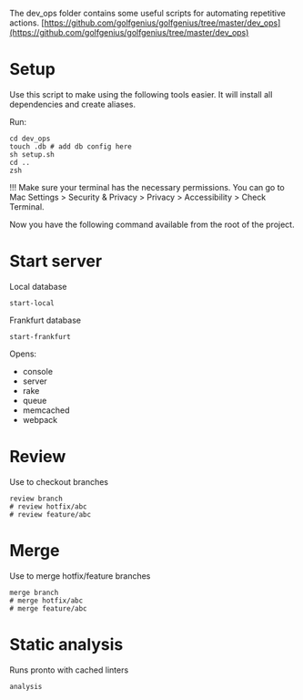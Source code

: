 The dev_ops folder contains some useful scripts for automating repetitive actions.
[https://github.com/golfgenius/golfgenius/tree/master/dev_ops](https://github.com/golfgenius/golfgenius/tree/master/dev_ops)

# Setup

Use this script to make using the following tools easier.
It will install all dependencies and create aliases.

Run:

```
cd dev_ops
touch .db # add db config here
sh setup.sh
cd ..
zsh
```

!!! Make sure your terminal has the necessary permissions. 
You can go to Mac Settings > Security & Privacy > Privacy > Accessibility > Check Terminal.

Now you have the following command available
from the root of the project.

# Start server

Local database

```
start-local
```

Frankfurt database

```
start-frankfurt
```

Opens:
* console
* server
* rake
* queue
* memcached
* webpack

# Review

Use to checkout branches

```
review branch
# review hotfix/abc
# review feature/abc
```

# Merge

Use to merge hotfix/feature branches

```
merge branch
# merge hotfix/abc
# merge feature/abc
```

# Static analysis

Runs pronto with cached linters

```
analysis
```
